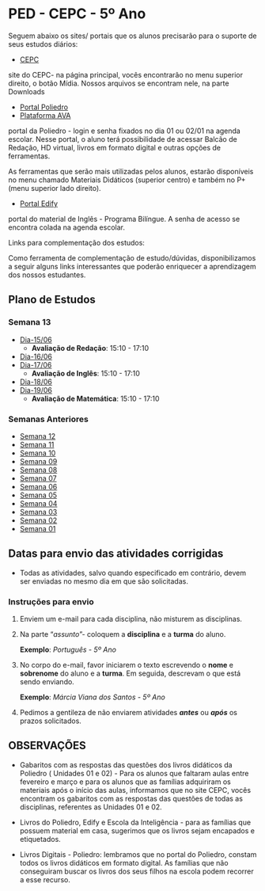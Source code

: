 # PED - CEPC - 5º Ano

Seguem abaixo os sites/ portais que os alunos precisarão para o suporte de seus estudos diários:

* [CEPC](http://www.cepc.com.br)

site do CEPC- na página principal, vocês encontrarão no menu superior direito, o botão Mídia. Nossos arquivos se encontram nele, na parte Downloads

* [Portal Poliedro](http://www.portal.p4ed.com)
* [Plataforma AVA](https://poliedro-ava.azurewebsites.net)

portal da Poliedro - login e senha fixados no dia 01 ou 02/01 na agenda escolar. Nesse portal, o aluno terá possibilidade de acessar Balcão de Redação, HD virtual, livros em formato digital e outras opções de ferramentas.

As ferramentas que serão mais utilizadas pelos alunos, estarão disponíveis no menu chamado Materiais Didáticos (superior centro) e também no P+ (menu superior lado direito).

* [Portal Edify](https://portal.edifyeducation.com.br/home)

portal do material de Inglês - Programa Bilíngue. A senha de acesso se encontra colada na agenda escolar.

Links para complementação dos estudos:

Como ferramenta de complementação de estudo/dúvidas, disponibilizamos a seguir alguns links interessantes que poderão enriquecer a aprendizagem dos nossos estudantes.

## Plano de Estudos

### Semana 13

* [Dia-15/06](dia_20200615.md)
    * **Avaliação de Redação**: 15:10 - 17:10
* [Dia-16/06](dia_20200616.md)
* [Dia-17/06](dia_20200617.md)
    * **Avaliação de Inglês**: 15:10 - 17:10
* [Dia-18/06](dia_20200618.md)
* [Dia-19/06](dia_20200619.md)
    * **Avaliação de Matemática**: 15:10 - 17:10

### Semanas Anteriores

* [Semana 12](S12/index.md)
* [Semana 11](S11/index.md)
* [Semana 10](S10/index.md)
* [Semana 09](S09/index.md)
* [Semana 08](S08/index.md)
* [Semana 07](S07/index.md)
* [Semana 06](S06/index.md)
* [Semana 05](S05/index.md)
* [Semana 04](S04/index.md)
* [Semana 03](S03/index.md)
* [Semana 02](S02/index.md)
* [Semana 01](S01/index.md)

## Datas para envio das atividades corrigidas

* Todas as atividades, salvo quando especificado em contrário, devem ser enviadas no mesmo dia em que são solicitadas.

### Instruções para envio

1. Enviem um e-mail para cada disciplina, não misturem as disciplinas.

2. Na parte “*assunto*”- coloquem a **disciplina** e a **turma** do aluno.

    **Exemplo**: *Português - 5º Ano*

3. No corpo do e-mail, favor iniciarem o texto escrevendo o **nome** e **sobrenome** do aluno e a **turma**. Em seguida, descrevam o que está sendo enviando.

    **Exemplo**: *Márcia Viana dos Santos - 5º Ano*

4. Pedimos a gentileza de não enviarem atividades _**antes**_ ou **_após_** os prazos solicitados.

## OBSERVAÇÕES

* Gabaritos com as respostas das questões dos livros didáticos da Poliedro ( Unidades 01 e 02) -  Para os alunos que faltaram aulas entre fevereiro e março e para os alunos que as famílias adquiriram os materiais após o início das aulas, informamos que no site CEPC, vocês encontram os gabaritos com as respostas das questões de todas as disciplinas, referentes as Unidades 01 e 02.

* Livros do Poliedro, Edify e Escola da Inteligência - para as famílias que possuem material em casa, sugerimos que os livros sejam encapados e etiquetados.

* Livros Digitais - Poliedro: lembramos que no portal do Poliedro, constam todos os livros didáticos em formato digital. As famílias que não conseguiram buscar os livros dos seus filhos na escola podem recorrer a esse recurso.



[AVA]:  https://poliedro-ava.azurewebsites.net
